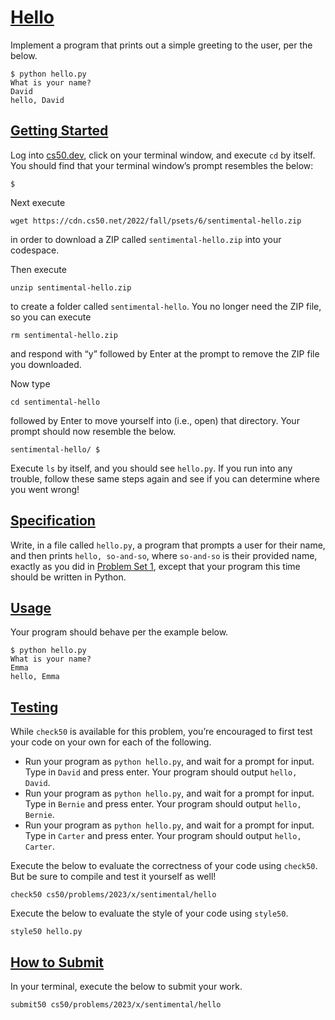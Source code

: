 # [Hello](#hello)

Implement a program that prints out a simple greeting to the user, per
the below.

``` highlight
$ python hello.py
What is your name?
David
hello, David
```

## [Getting Started](#getting-started)

Log into [cs50.dev](https://cs50.dev/), click on your terminal window,
and execute `cd` by itself. You should find that your terminal window’s
prompt resembles the below:

``` highlight
$
```

Next execute

``` highlight
wget https://cdn.cs50.net/2022/fall/psets/6/sentimental-hello.zip
```

in order to download a ZIP called `sentimental-hello.zip` into your
codespace.

Then execute

``` highlight
unzip sentimental-hello.zip
```

to create a folder called `sentimental-hello`. You no longer need the
ZIP file, so you can execute

``` highlight
rm sentimental-hello.zip
```

and respond with “y” followed by Enter at the prompt to remove the ZIP
file you downloaded.

Now type

``` highlight
cd sentimental-hello
```

followed by Enter to move yourself into (i.e., open) that directory.
Your prompt should now resemble the below.

``` highlight
sentimental-hello/ $
```

Execute `ls` by itself, and you should see `hello.py`. If you run into
any trouble, follow these same steps again and see if you can determine
where you went wrong!

## [Specification](#specification)

Write, in a file called `hello.py`, a program that prompts a user for
their name, and then prints `hello, so-and-so`, where `so-and-so` is
their provided name, exactly as you did in [Problem Set 1](../../1/),
except that your program this time should be written in Python.

## [Usage](#usage)

Your program should behave per the example below.

``` highlight
$ python hello.py
What is your name?
Emma
hello, Emma
```

## [Testing](#testing)

While `check50` is available for this problem, you’re encouraged to
first test your code on your own for each of the following.

- Run your program as `python hello.py`, and wait for a prompt for
  input. Type in `David` and press enter. Your program should output
  `hello, David`.
- Run your program as `python hello.py`, and wait for a prompt for
  input. Type in `Bernie` and press enter. Your program should output
  `hello, Bernie`.
- Run your program as `python hello.py`, and wait for a prompt for
  input. Type in `Carter` and press enter. Your program should output
  `hello, Carter`.

Execute the below to evaluate the correctness of your code using
`check50`. But be sure to compile and test it yourself as well!

``` highlight
check50 cs50/problems/2023/x/sentimental/hello
```

Execute the below to evaluate the style of your code using `style50`.

``` highlight
style50 hello.py
```

## [How to Submit](#how-to-submit)

In your terminal, execute the below to submit your work.

``` highlight
submit50 cs50/problems/2023/x/sentimental/hello
```
